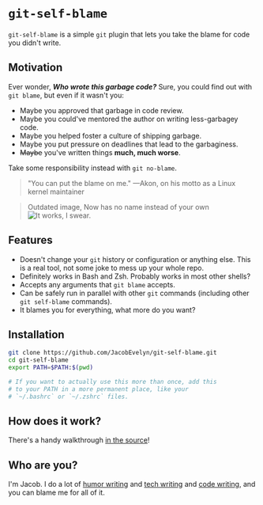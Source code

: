 # `git-self-blame`

`git-self-blame` is a simple `git` plugin that lets you take the blame for code
you didn't write.

## Motivation

Ever wonder, **_Who wrote this garbage code?_** Sure, you could find out with `git blame`,
but even if it wasn't you:

* Maybe you approved that garbage in code review.
* Maybe you could've mentored the author on writing less-garbagey code.
* Maybe you helped foster a culture of shipping garbage.
* Maybe you put pressure on deadlines that lead to the garbaginess.
* ~~Maybe~~ you've written things **much, much worse**.

Take some responsibility instead with `git no-blame`.

> "You can put the blame on me."
> —Akon, on his motto as a Linux kernel maintainer

> Outdated image, Now has no name instead of your own
![It works, I swear.](https://user-images.githubusercontent.com/1114569/36355517-754d5ff0-14b2-11e8-9ca1-7a51150bca37.gif)

## Features

* Doesn't change your `git` history or configuration or anything else. This is a real tool, not some joke to mess up your whole repo.
* Definitely works in Bash and Zsh. Probably works in most other shells?
* Accepts any arguments that `git blame` accepts.
* Can be safely run in parallel with other `git` commands (including
  other `git self-blame` commands).
* It blames you for everything, what more do you want?

## Installation

```bash
git clone https://github.com/JacobEvelyn/git-self-blame.git
cd git-self-blame
export PATH=$PATH:$(pwd)

# If you want to actually use this more than once, add this
# to your PATH in a more permanent place, like your
# `~/.bashrc` or `~/.zshrc` files.
```

## How does it work?

There's a handy walkthrough
[in the source](https://github.com/JacobEvelyn/git-self-blame/blob/master/git-self-blame)!

## Who are you?

I'm Jacob. I do a lot of [humor writing](https://medium.com/@jacobevelyn) and
[tech writing](https://medium.freecodecamp.org/@jacobevelyn) and
[code writing](https://github.com/JacobEvelyn), and you can blame me for all
of it.
